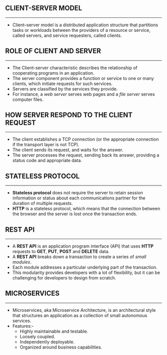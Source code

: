 ## **CLIENT-SERVER MODEL**
---
* Client–server model is a distributed application structure that partitions tasks or workloads between the providers of a resource or service, called servers, and service requesters, called clients.
## **ROLE OF CLIENT AND SERVER**
---
* The Client-server characteristic describes the relationship of cooperating programs in an application.
* The server component provides a function or service to one or many clients, which initiate requests for such services.
* Servers are classified by the services they provide. 
* For instance, a *web server* serves web pages and a *file server* serves computer files. 

## **HOW SERVER RESPOND TO THE CLIENT REQUEST**
---
* The client establishes a TCP connection (or the appropriate connection if the transport layer is not TCP).
* The client sends its request, and waits for the answer.
* The server processes the request, sending back its answer, providing a status code and appropriate data.

## **STATELESS PROTOCOL**
---
* **Stateless protocol** does not require the server to retain session information or status about each communications partner for the duration of multiple requests.
* **HTTP** is a stateless protocol, which means that the connection between the browser and the server is lost once the transaction ends.

## **REST API**
---
* A **REST API** is an application program interface (API) that uses **HTTP** requests to **GET**, **PUT**, **POST** and **DELETE** data.
* A **REST API** breaks down a transaction to create a series of *small modules*.
* Each module addresses a particular underlying part of the transaction.
* This modularity provides developers with a lot of flexibility, but it can be challenging for developers to design from scratch.

## **MICROSERVICES**
---
* Microservices, aka Microservice Architecture, is an architectural style that structures an application as a collection of small autonomous services.
* Features:-
  - Highly maintainable and testable.
  - Loosely coupled.
  - Independently deployable.
  - Organized around business capabilities.
